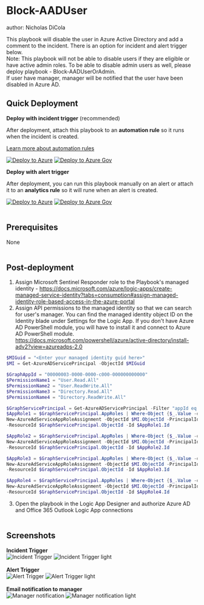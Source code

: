 # Block-AADUser
author: Nicholas DiCola

This playbook will disable the user in Azure Active Directory and add a comment to the incident. There is an option for incident and alert trigger below.<br>
Note: This playbook will not be able to disable users if they are eligible or have active admin roles. To be able to disable admin users as well, please deploy playbook - Block-AADUserOrAdmin.<br>
If user have manager, manager will be notified that the user have been disabled in Azure AD.

## Quick Deployment
**Deploy with incident trigger** (recommended)

After deployment, attach this playbook to an **automation rule** so it runs when the incident is created.

[Learn more about automation rules](https://docs.microsoft.com/azure/sentinel/automate-incident-handling-with-automation-rules#creating-and-managing-automation-rules)

[![Deploy to Azure](https://aka.ms/deploytoazurebutton)](https://portal.azure.com/#create/Microsoft.Template/uri/https%3A%2F%2Fraw.githubusercontent.com%2FAzure%2FAzure-Sentinel%2Fmaster%2FPlaybooks%2FBlock-AADUser%2Fincident-trigger%2Fazuredeploy.json)
[![Deploy to Azure Gov](https://aka.ms/deploytoazuregovbutton)](https://portal.azure.us/#create/Microsoft.Template/uri/https%3A%2F%2Fraw.githubusercontent.com%2FAzure%2FAzure-Sentinel%2Fmaster%2FPlaybooks%2FBlock-AADUser%2Fincident-trigger%2Fazuredeploy.json)

**Deploy with alert trigger**

After deployment, you can run this playbook manually on an alert or attach it to an **analytics rule** so it will rune when an alert is created.

[![Deploy to Azure](https://aka.ms/deploytoazurebutton)](https://portal.azure.com/#create/Microsoft.Template/uri/https%3A%2F%2Fraw.githubusercontent.com%2FAzure%2FAzure-Sentinel%2Fmaster%2FPlaybooks%2FBlock-AADUser%2Falert-trigger%2Fazuredeploy.json)
[![Deploy to Azure Gov](https://aka.ms/deploytoazuregovbutton)](https://portal.azure.us/#create/Microsoft.Template/uri/https%3A%2F%2Fraw.githubusercontent.com%2FAzure%2FAzure-Sentinel%2Fmaster%2FPlaybooks%2FBlock-AADUser%2Falert-trigger%2Fazuredeploy.json)<br><br>

## Prerequisites
None<br><br>

## Post-deployment
1. Assign Microsoft Sentinel Responder role to the Playbook's managed identity - https://docs.microsoft.com/azure/logic-apps/create-managed-service-identity?tabs=consumption#assign-managed-identity-role-based-access-in-the-azure-portal
2. Assign API permissions to the managed identity so that we can search for user's manager. You can find the managed identity object ID on the Identity blade under Settings for the Logic App. If you don't have Azure AD PowerShell module, you will have to install it and connect to Azure AD PowerShell module. https://docs.microsoft.com/powershell/azure/active-directory/install-adv2?view=azureadps-2.0
```powershell
$MIGuid = "<Enter your managed identity guid here>"
$MI = Get-AzureADServicePrincipal -ObjectId $MIGuid

$GraphAppId = "00000003-0000-0000-c000-000000000000"
$PermissionName1 = "User.Read.All"
$PermissionName2 = "User.ReadWrite.All"
$PermissionName3 = "Directory.Read.All"
$PermissionName4 = "Directory.ReadWrite.All"

$GraphServicePrincipal = Get-AzureADServicePrincipal -Filter "appId eq '$GraphAppId'"
$AppRole1 = $GraphServicePrincipal.AppRoles | Where-Object {$_.Value -eq $PermissionName1 -and $_.AllowedMemberTypes -contains "Application"}
New-AzureAdServiceAppRoleAssignment -ObjectId $MI.ObjectId -PrincipalId $MI.ObjectId `
-ResourceId $GraphServicePrincipal.ObjectId -Id $AppRole1.Id

$AppRole2 = $GraphServicePrincipal.AppRoles | Where-Object {$_.Value -eq $PermissionName2 -and $_.AllowedMemberTypes -contains "Application"}
New-AzureAdServiceAppRoleAssignment -ObjectId $MI.ObjectId -PrincipalId $MI.ObjectId `
-ResourceId $GraphServicePrincipal.ObjectId -Id $AppRole2.Id

$AppRole3 = $GraphServicePrincipal.AppRoles | Where-Object {$_.Value -eq $PermissionName3 -and $_.AllowedMemberTypes -contains "Application"}
New-AzureAdServiceAppRoleAssignment -ObjectId $MI.ObjectId -PrincipalId $MI.ObjectId `
-ResourceId $GraphServicePrincipal.ObjectId -Id $AppRole3.Id

$AppRole4 = $GraphServicePrincipal.AppRoles | Where-Object {$_.Value -eq $PermissionName4 -and $_.AllowedMemberTypes -contains "Application"}
New-AzureAdServiceAppRoleAssignment -ObjectId $MI.ObjectId -PrincipalId $MI.ObjectId `
-ResourceId $GraphServicePrincipal.ObjectId -Id $AppRole4.Id
```

3. Open the playbook in the Logic App Designer and authorize Azure AD and Office 365 Outlook Logic App connections<br><br>

## Screenshots
**Incident Trigger**<br>
![Incident Trigger](./incident-trigger/images/IncidentTriggerDark.png)
![Incident Trigger light](./incident-trigger/images/IncidentTriggerLight.png)<br><br>
**Alert Trigger**<br>
![Alert Trigger](./alert-trigger/images/AlertTriggerDark.png)
![Alert Trigger light](./alert-trigger/images/AlertTriggerLight.png)<br><br>
**Email notification to manager**<br>
![Manager notification](./images/managerNotificationDark.png)
![Manager notification light](./images/managerNotificationLight.png)
